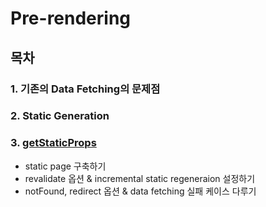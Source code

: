 # Pre-rendering

## 목차

### 1. 기존의 Data Fetching의 문제점

### 2. Static Generation

### 3. [getStaticProps]()

- static page 구축하기
- revalidate 옵션 & incremental static regeneraion 설정하기
- notFound, redirect 옵션 & data fetching 실패 케이스 다루기

